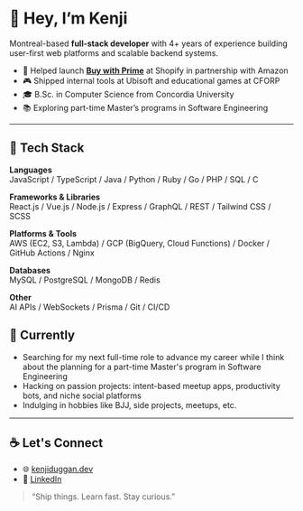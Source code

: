 # 👋 Hey, I’m Kenji

Montreal-based **full-stack developer** with 4+ years of experience building user-first web platforms and scalable backend systems.

- 🚀 Helped launch [**Buy with Prime**](https://apps.shopify.com/buy-with-prime) at Shopify in partnership with Amazon
- 🎮 Shipped internal tools at Ubisoft and educational games at CFORP
- 🎓 B.Sc. in Computer Science from Concordia University
- 📚 Exploring part-time Master’s programs in Software Engineering

---

## 🔧 Tech Stack

**Languages**  
JavaScript / TypeScript / Java / Python / Ruby / Go / PHP / SQL / C

**Frameworks & Libraries**  
React.js / Vue.js / Node.js / Express / GraphQL / REST / Tailwind CSS / SCSS

**Platforms & Tools**  
AWS (EC2, S3, Lambda) / GCP (BigQuery, Cloud Functions) / Docker / GitHub Actions / Nginx

**Databases**  
MySQL / PostgreSQL / MongoDB / Redis

**Other**  
AI APIs / WebSockets / Prisma / Git / CI/CD

## 🌱 Currently

- Searching for my next full-time role to advance my career while I think about the planning for a part-time Master's program in Software Engineering
- Hacking on passion projects: intent-based meetup apps, productivity bots, and niche social platforms
- Indulging in hobbies like BJJ, side projects, meetups, etc.

---

## ☕ Let's Connect

- 🌐 [kenjiduggan.dev](https://kenjiduggan.dev) 
- 💼 [LinkedIn](https://www.linkedin.com/in/kenjiduggan/)


> “Ship things. Learn fast. Stay curious.”

